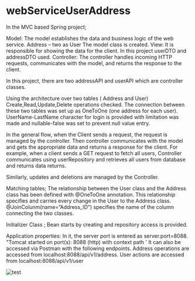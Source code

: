 # webServiceUserAddress

In the MVC based Spring project;


Model: The model establishes the data and business logic of the web service. Address – two as User
The model class is created.
View: It is responsible for showing the data for the client. In this project userDTO and addressDTO
used.
Controller: The controller handles incoming HTTP requests, communicates with the model, and
returns the response to the client. 

In this project, there are two addressAPI and userAPI which are controller classes.


Using the architecture over two tables ( Address and User) Create,Read,Update,Delete operations checked. 
The connection between these two tables was set up as OneToOne (one address for each user).
UserName-LastName character for login is provided with limitation was made and nullable-false was set to prevent null value entry.

In the general flow, when the Client sends a request, the request is managed by the controller. 
Then controller communicates with the model and gets the appropriate data and returns a response for the client.
For example, when a client sends a GET request to fetch all users, 
Controller communicates using userRepository and retrieves all users from database and returns data returns.

Similarly, updates and deletions are managed by the Controller. 

Matching tables;
The relationship between the User class and the Address class has been defined with  @OneToOne annotation. This relationship
specifies and carries every change in the User to the Address class. 
@JoinColunm(name=”Address_ID”) specifies the name of the column connecting the two classes.

Initializer Class ;
Bean starts by creating and repository access is provided.

Application properties:
In it, the server port is entered as server.port=8088.
"Tomcat started on port(s): 8088 (http) with context path '
It can also be accessed via Postman with the following endpoints.
Address operations are accessed from localhost:8088/api/v1/address.
User actions are accessed from localhost:8088/api/v1/user


![test](tomcat1.PNG)



